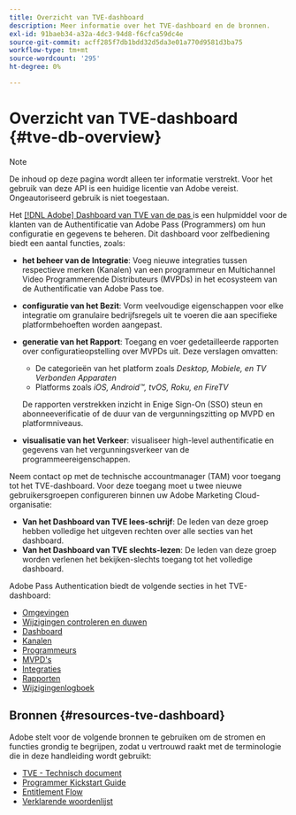 ```yaml
---
title: Overzicht van TVE-dashboard
description: Meer informatie over het TVE-dashboard en de bronnen.
exl-id: 91baeb34-a32a-4dc3-94d8-f6cfca59dc4e
source-git-commit: acff285f7db1bdd32d5da3e01a770d9581d3ba75
workflow-type: tm+mt
source-wordcount: '295'
ht-degree: 0%

---
```


# Overzicht van TVE-dashboard {#tve-db-overview}

>[!NOTE]
>
>De inhoud op deze pagina wordt alleen ter informatie verstrekt. Voor het gebruik van deze API is een huidige licentie van Adobe vereist. Ongeautoriseerd gebruik is niet toegestaan.

Het [[!DNL Adobe]  Dashboard van TVE van de pas ](https://experience.adobe.com/pass/authentication) is een hulpmiddel voor de klanten van de Authentificatie van Adobe Pass (Programmers) om hun configuratie en gegevens te beheren. Dit dashboard voor zelfbediening biedt een aantal functies, zoals:

* **het beheer van de Integratie**: Voeg nieuwe integraties tussen respectieve merken (Kanalen) van een programmeur en Multichannel Video Programmerende Distributeurs (MVPDs) in het ecosysteem van de Authentificatie van Adobe Pass toe.

* **configuratie van het Bezit**: Vorm veelvoudige eigenschappen voor elke integratie om granulaire bedrijfsregels uit te voeren die aan specifieke platformbehoeften worden aangepast.

* **generatie van het Rapport**: Toegang en voer gedetailleerde rapporten over configuratieopstelling over MVPDs uit. Deze verslagen omvatten:
   * De categorieën van het platform zoals *Desktop, Mobiele, en TV Verbonden Apparaten*
   * Platforms zoals *iOS, Android™, tvOS, Roku, en FireTV*

  De rapporten verstrekken inzicht in Enige Sign-On (SSO) steun en abonneeverificatie of de duur van de vergunningszitting op MVPD en platformniveaus.

* **visualisatie van het Verkeer**: visualiseer high-level authentificatie en gegevens van het vergunningsverkeer van de programmeereigenschappen.

Neem contact op met de technische accountmanager (TAM) voor toegang tot het TVE-dashboard. Voor deze toegang moet u twee nieuwe gebruikersgroepen configureren binnen uw Adobe Marketing Cloud-organisatie:

* **Van het Dashboard van TVE lees-schrijf**: De leden van deze groep hebben volledige het uitgeven rechten over alle secties van het dashboard.
* **Van het Dashboard van TVE slechts-lezen**: De leden van deze groep worden verlenen het bekijken-slechts toegang tot het volledige dashboard.

Adobe Pass Authentication biedt de volgende secties in het TVE-dashboard:

* [Omgevingen](/help/authentication/tve-dashboard/new-tve-dashboard/tve-dashboard-environments.md)
* [Wijzigingen controleren en duwen](/help/authentication/tve-dashboard/new-tve-dashboard/tve-dashboard-review-push-changes.md)
* [Dashboard](/help/authentication/tve-dashboard/new-tve-dashboard/tve-dashboard-home.md)
* [Kanalen](/help/authentication/tve-dashboard/new-tve-dashboard/tve-dashboard-channels.md)
* [Programmeurs](/help/authentication/tve-dashboard/new-tve-dashboard/tve-dashboard-programmers.md)
* [MVPD&#39;s](/help/authentication/tve-dashboard/new-tve-dashboard/tve-dashboard-mvpds.md)
* [Integraties](/help/authentication/tve-dashboard/new-tve-dashboard/tve-dashboard-integrations.md)
* [Rapporten](/help/authentication/tve-dashboard/new-tve-dashboard/tve-dashboard-reports.md)
* [Wijzigingenlogboek](/help/authentication/tve-dashboard/new-tve-dashboard/tve-dashboard-changes-log.md)

## Bronnen {#resources-tve-dashboard}

Adobe stelt voor de volgende bronnen te gebruiken om de stromen en functies grondig te begrijpen, zodat u vertrouwd raakt met de terminologie die in deze handleiding wordt gebruikt:

* [TVE - Technisch document](/help/authentication/technical-paper.md)
* [Programmer Kickstart Guide](/help/authentication/programmer-kickstart-guide.md)
* [Entitlement Flow](/help/authentication/entitlement-flow.md)
* [Verklarende woordenlijst](/help/authentication/glossary.md)
